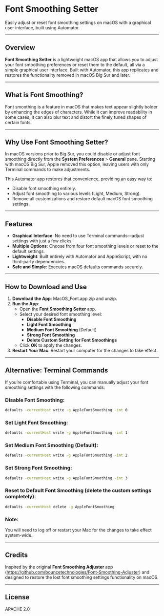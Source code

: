 # Font Smoothing Setter

Easily adjust or reset font smoothing settings on macOS with a graphical user interface, built using Automator.

---

## **Overview**

**Font Smoothing Setter** is a lightweight macOS app that allows you to adjust your font smoothing preferences or reset them to the default, all via a simple graphical user interface. Built with Automator, this app replicates and restores the functionality removed in macOS Big Sur and later.

---

## **What is Font Smoothing?**

Font smoothing is a feature in macOS that makes text appear slightly bolder by enhancing the edges of characters. While it can improve readability in some cases, it can also blur text and distort the finely tuned shapes of certain fonts.

---

## **Why Use Font Smoothing Setter?**

In macOS versions prior to Big Sur, you could disable or adjust font smoothing directly from the **System Preferences** > **General** pane. Starting with macOS Big Sur, Apple removed this option, leaving users with only Terminal commands to make adjustments.

This Automator app restores that convenience, providing an easy way to:

- Disable font smoothing entirely.
- Adjust font smoothing to various levels (Light, Medium, Strong).
- Remove all customizations and restore default macOS font smoothing settings.

---

## **Features**

- **Graphical Interface**: No need to use Terminal commands—adjust settings with just a few clicks.
- **Multiple Options**: Choose from four font smoothing levels or reset to the default settings.
- **Lightweight**: Built entirely with Automator and AppleScript, with no third-party dependencies.
- **Safe and Simple**: Executes macOS defaults commands securely.

---

## **How to Download and Use**

1. **Download the App**: MacOS_Font.app.zip and unzip.
2. **Run the App**:
   - Open the **Font Smoothing Setter** app.
   - Select your desired font smoothing level:
     - **Disable Font Smoothing**
     - **Light Font Smoothing**
     - **Medium Font Smoothing** (Default)
     - **Strong Font Smoothing**
     - **Delete Custom Setting for Font Smoothings**
   - Click **OK** to apply the changes.
3. **Restart Your Mac**: Restart your computer for the changes to take effect.

---

## **Alternative: Terminal Commands**

If you’re comfortable using Terminal, you can manually adjust your font smoothing settings with the following commands:

### **Disable Font Smoothing**:
```bash
defaults -currentHost write -g AppleFontSmoothing -int 0
```

### **Set Light Font Smoothing**:
```bash
defaults -currentHost write -g AppleFontSmoothing -int 1
```

### **Set Medium Font Smoothing (Default)**:
```bash
defaults -currentHost write -g AppleFontSmoothing -int 2
```

### **Set Strong Font Smoothing**:
```bash
defaults -currentHost write -g AppleFontSmoothing -int 3
```

### **Reset to Default Font Smoothing (delete the custom settings completely)**:
```bash
defaults -currentHost delete -g AppleFontSmoothing
```

### **Note**:  
You will need to log off or restart your Mac for the changes to take effect system-wide.

---

## **Credits**

Inspired by the original **Font Smoothing Adjuster** app (https://github.com/bouncetechnologies/Font-Smoothing-Adjuster) and designed to restore the lost font smoothing settings functionality on macOS.

---

## **License**

APACHE 2.0
